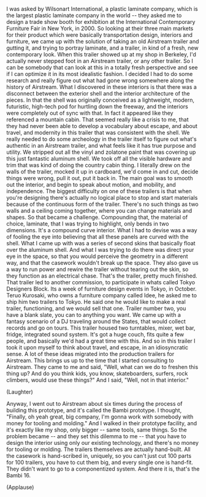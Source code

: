 
I was asked by Wilsonart International,
a plastic laminate company, which is
the largest plastic laminate company in the world --
they asked me to design
a trade show booth
for exhibition at the International Contemporary Furniture Fair
in New York, in 2000.
So looking at their three main markets
for their product which were basically
transportation design,
interiors and furniture,
we came up with the solution of taking
an old Airstream trailer and gutting it,
and trying to portray laminate,
and a trailer, in kind of a
fresh, new contemporary look.
When this trailer showed up at my shop
in Berkeley, I&#39;d actually never stepped foot in
an Airstream trailer, or any other trailer.
So I can be somebody that can look at this
in a totally fresh perspective and see if I can
optimize it in its most idealistic fashion.
I decided I had to do some research
and really figure out what had gone wrong
somewhere along the history of Airstream.
What I discovered in these interiors is that
there was a disconnect between the exterior shell
and the interior architecture of the pieces.
In that the shell was originally conceived
as a lightweight, modern, futuristic,
high-tech pod for hurtling down the freeway, and
the interiors were completely out of sync with that.
In fact it appeared like they
referenced a mountain cabin.
That seemed really like a crisis to me,
that they had never been able to
develop a vocabulary
about escape, and about travel, and modernity
in this trailer that was consistent with the shell.
We really needed to do some archeology
in the trailer itself to figure out what&#39;s authentic
in an Airstream trailer,
and what feels like it has true purpose and utility.
We stripped out all the vinyl
and zolatone paint that was covering up
this just fantastic aluminum shell.
We took off all the visible hardware and trim
that was kind of doing the country cabin thing.
I literally drew on the walls of the trailer,
mocked it up in cardboard,
we&#39;d come in and cut, decide things were wrong,
pull it out, put it back in.
The main goal was to smooth out the interior,
and begin to speak about motion,
and mobility, and independence.
The biggest difficulty on one of these trailers
is that when you&#39;re designing there&#39;s actually no
logical place to stop and start materials
because of the continuous form of the trailer.
There&#39;s no such things as two walls and a ceiling
coming together, where you can change materials and shapes.
So that became a challenge.
Compounding that,
the material of choice, laminate,
that I was trying to highlight,
only bends in two dimensions.
It&#39;s a compound curve interior.
What I had to devise was
a way of fooling the eye
into believing that all these panels
are curved with the shell.
What I came up with was
a series of second skins
that basically float over the aluminum shell.
And what I was trying to do there was
direct your eye in the space,
so that you would perceive the geometry in a different way,
and that the casework wouldn&#39;t break up the space.
They also gave us a way to run power
and rewire the trailer without tearing out the skin,
so they function as an electrical chase.
That&#39;s the trailer, pretty much finished.
That trailer led to another commission,
to participate in whats called Tokyo Designers Block.
Its a week of furniture design events in Tokyo, in October.
Teruo Kurosaki, who owns a furniture company called Idee,
he asked me to ship him two trailers to Tokyo.
He said one he would like to
make a real trailer, functioning, and we would sell that one.
Trailer number two, you have a blank slate, you can to anything you want.
We came up with a fantasy scenario
of a DJ traveling around the States,
that would collect records and go on tours.
This trailer housed two turntables,
mixer, wet bar, fridge, integrated sound system.
It&#39;s got a huge couch, fits quite a few people,
and basically we&#39;d had a great time with this.
And so in this trailer I took it upon myself to think about travel,
and escape, in an idiosyncratic sense.
A lot of these ideas migrated into
the production trailers for Airstream.
This brings us up to the time that I started consulting to Airstream.
They came to me and said,
&quot;Well, what can we do to freshen this thing up?
And do you think kids, you know, skateboarders, surfers,
rock climbers, would use these things?&quot;
And I said, &quot;Well, not in that interior.&quot;

(Laughter)

Anyway, I went out to Airstream
about six times during the process of building this prototype,
and it&#39;s called the Bambi prototype.
I thought, &quot;Finally, oh yeah great,
big company, I&#39;m gonna work with somebody with money
for tooling and molding.&quot;
And I walked in their prototype facility, and
it&#39;s exactly like my shop, only bigger --
same tools, same things.
So the problem became -- and they set this dilemma to me --
that you have to design the interior using only our existing technology,
and there&#39;s no money for tooling or molding.
The trailers themselves are actually hand-built.
All the casework is hand-scribed in, uniquely,
so you can&#39;t just cut 100 parts for 100 trailers,
you have to cut them big, and every single one is hand-fit.
They didn&#39;t want to go to a componentized system.
And there it is, that&#39;s the Bambi 16.

(Applause)

